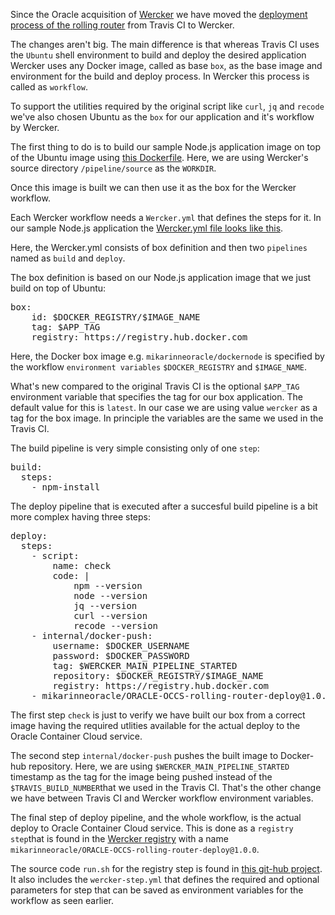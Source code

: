 Since the Oracle acquisition of <a href="http://www.wercker.com/">Wercker</a> we have moved the 
<a href="https://gist.github.com/mikarinneoracle/5f1e513f2a856a3be86c31c3f0dcabe2#rolling-deployments">deployment process
of the rolling router</a> from Travis CI to Wercker.

The changes aren't big. The main difference is that whereas Travis CI uses the `Ubuntu` shell environment to build and deploy 
the desired application Wercker uses any Docker image, called as base `box`, as the base image and environment for the build and deploy process. In Wercker this process is called as `workflow`. 

To support the utilities required by the original script like `curl`, `jq` and `recode` we've also chosen Ubuntu as the `box` for our application and it's workflow by Wercker.

The first thing to do is to build our sample Node.js application image on top of the Ubuntu image using 
<a href="https://github.com/mikarinneoracle/dockernode-app/blob/master/Dockerfile">this Dockerfile</a>.
Here, we are using Wercker's source directory `/pipeline/source` as the `WORKDIR`.

Once this image is built we can then use it as the box for the Wercker workflow.

Each Wercker workflow needs a `Wercker.yml` that defines the steps for it. In our sample Node.js application the <a href="https://github.com/oracle/docker-images/blob/master/ContainerCloud/images/rolling-router-sticky-sessions/wercker.yml">Wercker.yml file looks like this<a>.

Here, the Wercker.yml consists of box definition and then two `pipelines` named as `build` and `deploy`.

The box definition is based on our Node.js application image that we just build on top of Ubuntu:

<pre>
box:
    id: $DOCKER_REGISTRY/$IMAGE_NAME
    tag: $APP_TAG
    registry: https://registry.hub.docker.com
</pre>

Here, the Docker box image e.g. `mikarinneoracle/dockernode` is specified by the workflow `environment variables` `$DOCKER_REGISTRY` and `$IMAGE_NAME`.

What's new compared to the original Travis CI is the optional `$APP_TAG` environment variable that specifies the tag for our box application. The default value for this is `latest`. In our case we are using value `wercker` as a tag for the box image. In principle the variables are the same we used in the Travis CI.

The build pipeline is very simple consisting only of one `step`:

<pre>
build:
  steps:
    - npm-install
</pre>

The deploy pipeline that is executed after a succesful build pipeline is a bit more complex having three steps:

<pre>
deploy:
  steps:
    - script:
        name: check
        code: |
            npm --version
            node --version
            jq --version
            curl --version
            recode --version
    - internal/docker-push:
        username: $DOCKER_USERNAME
        password: $DOCKER_PASSWORD
        tag: $WERCKER_MAIN_PIPELINE_STARTED
        repository: $DOCKER_REGISTRY/$IMAGE_NAME
        registry: https://registry.hub.docker.com
    - mikarinneoracle/ORACLE-OCCS-rolling-router-deploy@1.0.0
</pre>

The first step `check` is just to verify we have built our box from a correct image having the required utlities available for the actual deploy to the Oracle Container Cloud service.

The second step `internal/docker-push` pushes the built image to Docker-hub repository. Here, we are using `$WERCKER_MAIN_PIPELINE_STARTED` timestamp as the tag for the image being pushed instead of the `$TRAVIS_BUILD_NUMBER`that we used in the Travis CI. That's the other change we have between Travis CI and Wercker workflow environment variables.

The final step of deploy pipeline, and the whole workflow, is the actual deploy to Oracle Container Cloud service.
This is done as a `registry step`that is found in the <a href="https://app.wercker.com/search/steps/oracle">Wercker registry</a> with a name `mikarinneoracle/ORACLE-OCCS-rolling-router-deploy@1.0.0`.

The source code `run.sh` for the registry step is found in <a href="https://github.com/mikarinneoracle/ORACLE-OCCS-rolling-router-deploy">this git-hub project</a>. It also includes the `wercker-step.yml` that defines the required and optional parameters for step that can be saved as environment variables for the workflow as seen earlier.




